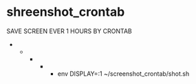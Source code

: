# shreenshot_crontab
SAVE SCREEN EVER 1 HOURS BY CRONTAB

* * * * * env DISPLAY=:1 ~/screenshot_crontab/shot.sh
